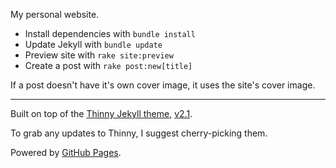 My personal website.

- Install dependencies with `bundle install`
- Update Jekyll with `bundle update`
- Preview site with `rake site:preview`
- Create a post with `rake post:new[title]`

If a post doesn't have it's own cover image, it uses the site's cover image.

----

Built on top of the [Thinny Jekyll theme](https://github.com/camporez/Thinny),
[v2.1](http://camporez.com/blog/hello-cosette/).

To grab any updates to Thinny, I suggest cherry-picking them.

Powered by [GitHub Pages](https://pages.github.com/).
